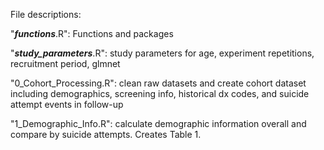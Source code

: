 File descriptions:

"___functions___.R": Functions and packages

"___study_parameters___.R": study parameters for age, experiment repetitions, recruitment period, glmnet

"0_Cohort_Processing.R": clean raw datasets and create cohort dataset including demographics, screening info, historical dx codes, and suicide attempt events in follow-up

"1_Demographic_Info.R": calculate demographic information overall and compare by suicide attempts. Creates Table 1.
